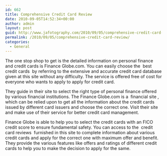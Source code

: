 ```yaml
---
id: 662
title: Comprehensive Credit Card Review
date: 2010-09-05T14:52:34+00:00
author: admin
layout: post
guid: http://www.jafotography.com/2010/09/05/comprehensive-credit-card-review/
permalink: /2010/09/05/comprehensive-credit-card-review/
categories:
  - General
---
```

The one stop shop to get is the detailed information on personal finance and credit cards is Finance Globe.com. You can easily choose the &nbsp;best credit cards&nbsp; by referring to the extensive and accurate credit card database given at this site without any difficulty. The service is offered free of cost for everyone who wants to apply to apply for credit card.

They guide in their site to select the right type of personal finance offered by various financial institutions. The Finance Globe.com is a &nbsp;financial site&nbsp;, which can be relied upon to get all the information about the credit cards issued by different card issuers and choose the correct one. Visit their site and make use of their service for better credit card management.

Finance Globe is able to help you to select the credit cards with an FICO credit score to ensure fundamental safety. You can access to the &nbsp;credit card reviews&nbsp; furnished in this site to complete information about various credit cards and apply for the correct one with maximum offer and benefit. They provide the various features like offers and ratings of different credit cards to help you to make the decision to apply for the same.